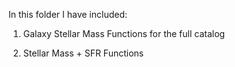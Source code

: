 In this folder I have included: 

1) Galaxy Stellar Mass Functions for the full catalog

2) Stellar Mass + SFR Functions
